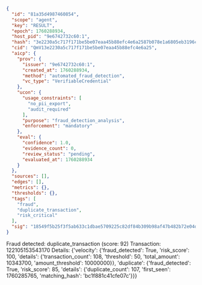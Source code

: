 ```json
{
  "id": "81a35d4987460854",
  "scope": "agent",
  "key": "RESULT",
  "epoch": 1760288934,
  "host_pid": "9e6742732c60:1",
  "hash": "3e2230a5c717f171be5be07eaa45b88efc4e6a2587b078e1a6805eb3196ca1f8",
  "cid": "QmV13e2230a5c717f171be5be07eaa45b88efc4e6a25",
  "aicp": {
    "prov": {
      "issuer": "9e6742732c60:1",
      "created_at": 1760288934,
      "method": "automated_fraud_detection",
      "vc_type": "VerifiableCredential"
    },
    "ucon": {
      "usage_constraints": [
        "no_pii_export",
        "audit_required"
      ],
      "purpose": "fraud_detection_analysis",
      "enforcement": "mandatory"
    },
    "eval": {
      "confidence": 1.0,
      "evidence_count": 0,
      "review_status": "pending",
      "evaluated_at": 1760288934
    }
  },
  "sources": [],
  "edges": [],
  "metrics": {},
  "thresholds": {},
  "tags": [
    "fraud",
    "duplicate_transaction",
    "risk_critical"
  ],
  "sig": "18549f5b25f3f5ab633c1dbae5709225c82df84b309b98af47b482b72e04d1f8"
}
```

Fraud detected: duplicate_transaction (score: 92)
Transaction: 122105153543170
Details: {'velocity': {'fraud_detected': True, 'risk_score': 100, 'details': {'transaction_count': 108, 'threshold': 50, 'total_amount': 10343700, 'amount_threshold': 10000000}}, 'duplicate': {'fraud_detected': True, 'risk_score': 85, 'details': {'duplicate_count': 107, 'first_seen': 1760285765, 'matching_hash': 'bc1f881c41cfe07c'}}}